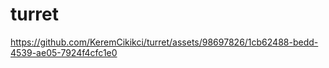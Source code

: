 # turret

https://github.com/KeremCikikci/turret/assets/98697826/1cb62488-bedd-4539-ae05-7924f4cfc1e0
